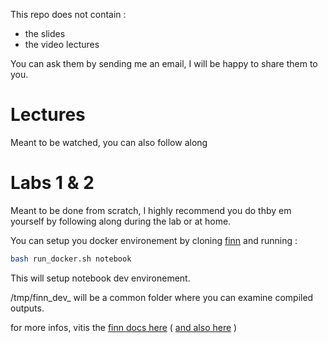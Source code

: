 This repo does not contain :
- the slides
- the video lectures

You can ask them by sending me an email, I will be happy to share them to you.

# Lectures

Meant to be watched, you can also follow along

# Labs 1 & 2

Meant to be done from scratch, I highly recommend you do thby em yourself by following along during the lab or at home.

You can setup you docker environement by cloning [finn](https://github.com/Xilinx/finn) and running :

```bash
bash run_docker.sh notebook
```

This will setup notebook dev environement.

/tmp/finn_dev_<username> will be a common folder where you can examine compiled outputs.

for more infos, vitis the [finn docs here](https://finn.readthedocs.io/en/latest/) ( [and also here](https://xilinx.github.io/finn/) )